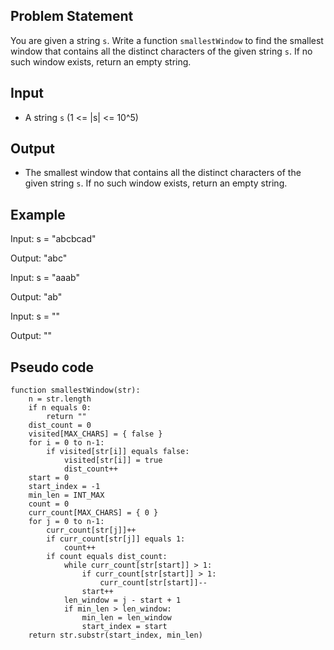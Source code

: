 ## Problem Statement
You are given a string `s`. Write a function `smallestWindow` to find the smallest window that contains all the distinct characters of the given string `s`. If no such window exists, return an empty string.

## Input
- A string `s` (1 <= |s| <= 10^5)

## Output
- The smallest window that contains all the distinct characters of the given string `s`. If no such window exists, return an empty string.

## Example
Input: s = "abcbcad"

Output: "abc"

Input: s = "aaab"

Output: "ab"

Input: s = ""

Output: ""
  
## Pseudo code
```
function smallestWindow(str):
    n = str.length
    if n equals 0:
        return ""
    dist_count = 0
    visited[MAX_CHARS] = { false }
    for i = 0 to n-1:
        if visited[str[i]] equals false:
            visited[str[i]] = true
            dist_count++
    start = 0
    start_index = -1
    min_len = INT_MAX
    count = 0
    curr_count[MAX_CHARS] = { 0 }
    for j = 0 to n-1:
        curr_count[str[j]]++
        if curr_count[str[j]] equals 1:
            count++
        if count equals dist_count:
            while curr_count[str[start]] > 1:
                if curr_count[str[start]] > 1:
                    curr_count[str[start]]--
                start++
            len_window = j - start + 1
            if min_len > len_window:
                min_len = len_window
                start_index = start
    return str.substr(start_index, min_len)
```